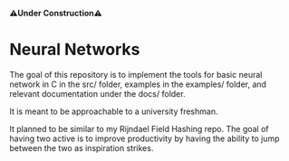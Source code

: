 **:warning:Under Construction:warning:**

# Neural Networks
The goal of this repository is to implement the tools for basic neural network in C in the src/ folder, examples in the examples/ folder, and relevant documentation under the docs/ folder.

It is meant to be approachable to a university freshman.

It planned to be similar to my Rijndael Field Hashing repo.
The goal of having two active is to improve productivity by having the ability to jump between the two as inspiration strikes.
